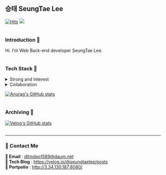 <!-- <div align=center> -->

## 승태 SeungTae Lee
[![Hits](https://hits.seeyoufarm.com/api/count/incr/badge.svg?url=https%3A%2F%2Fgithub.com%2FSeungTaeGit%2Fhit-counter&count_bg=%23E6E6FA&title_bg=%23454555&icon=&icon_color=%23FFFFFF&title=VISIT&edge_flat=false)](https://hits.seeyoufarm.com)
<a href="mailto:dltmdxo1589@daum.net"><img src="https://img.shields.io/badge/Mail-D0A9F5?style=flat&logo=Gmail&logoColor=white&link=mailto:dltmdxo1589@daum.net"/></a>
<br>
<br>

<!--
**SeungTaeGit/SeungTaeGit** is a ✨ _special_ ✨ repository because its `README.md` (this file) appears on your GitHub profile.

Here are some ideas to get you started:

- 🔭 I’m currently working on ...
- 🌱 I’m currently learning ...
- 👯 I’m looking to collaborate on ...
- 🤔 I’m looking for help with ...
- 💬 Ask me about ...
- 📫 How to reach me: ...
- 😄 Pronouns: ...
- ⚡ Fun fact: ...
-->

### Introduction :egg:
Hi. I'm Web Back-end developer SeungTae Lee.
<br>
<br>

### Tech Stack :egg:
<details>
<summary>Strong and Interest</summary>

<img src="https://img.shields.io/badge/java-007396?style=flat&logo=OpenJDK&logoColor=white">   <!-- Java -->
<img src="https://img.shields.io/badge/Spring-6DB33F?style=flat&logo=Spring&logoColor=white">  <!-- Spring -->
<img src="https://img.shields.io/badge/springboot-6DB33F?style=flat&logo=springboot&logoColor=white">  <!-- Spring boot -->
<img src="https://img.shields.io/badge/MySQL-4479A1?style=flat&logo=MySQL&logoColor=white">   <!-- MySQL -->
</details>

<details>
<summary>Collaboration</summary>

<img src="https://img.shields.io/badge/Git-F05032?style=flat&logo=Git&logoColor=white">   <!-- Git -->
<img src="https://img.shields.io/badge/Github-181717?style=flat&logo=GitHub&logoColor=white">   <!-- Github -->
<img src="https://img.shields.io/badge/Notion-000000?style=flat&logo=Notion&logoColor=white">   <!-- Notion -->
</details>


<!-- [![Top Langs](https://github-readme-stats.vercel.app/api/top-langs/?username=SeungTaeGit)](https://github.com/anuraghazra/github-readme-stats) -->
<!-- [![Top Langs](https://github-readme-stats.vercel.app/api/top-langs/?username=SeungTaeGit&layout=compact)](https://github.com/delay-100/github-readme-stats) -->
[![Anurag's GitHub stats](https://github-readme-stats.vercel.app/api?username=SeungTaeGit)](https://github.com/anuraghazra/github-readme-stats)
<br>
<br>

### Archiving :egg:
[![Velog's GitHub stats](https://velog-readme-stats.vercel.app/api?name=seungtaelee)](https://velog.io/@seungtaelee)
<br>
<br>

---
### 💬 Contact Me
**💬 Email** : dltmdxo1589@daum.net <br>
**💬 Tech Blog** : https://velog.io/@seungtaelee/posts <br>
**💬 Portpolio** : http://3.34.130.187:8080/

<!-- </div> -->
